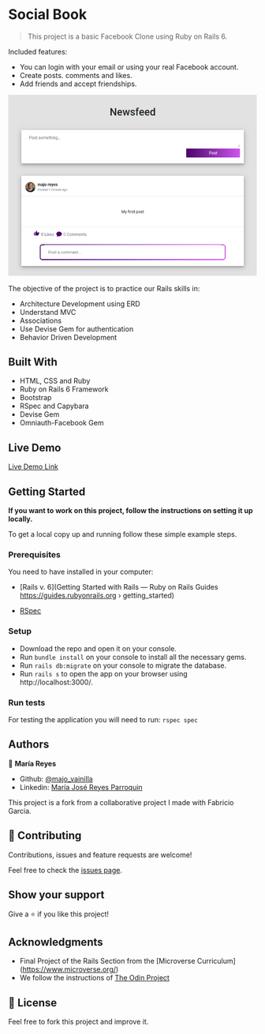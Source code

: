 # Social Book

> This project is a basic Facebook Clone using Ruby on Rails 6.

Included features:

- You can login with your email or using your real Facebook account.
- Create posts. comments and likes.
- Add friends and accept friendships.


![screenshot](app/assets/images/screenshot.png)

The objective of the project is to practice our Rails skills in:
  - Architecture Development using ERD
  - Understand MVC
  - Associations
  - Use Devise Gem for authentication
  - Behavior Driven Development

## Built With

- HTML, CSS and Ruby
- Ruby on Rails 6 Framework
- Bootstrap
- RSpec and Capybara
- Devise Gem
- Omniauth-Facebook Gem

## Live Demo

[Live Demo Link](https://serene-basin-51287.herokuapp.com/)


## Getting Started

**If you want to work on this project, follow the  instructions on setting it up locally.**

To get a local copy up and running follow these simple example steps.

### Prerequisites

You need to have installed in your computer:

- [Rails v. 6](Getting Started with Rails — Ruby on Rails Guides
https://guides.rubyonrails.org › getting_started)

- [RSpec](https://rspec.info/)

### Setup
 
  - Download the repo and open it on your console.
  - Run `bundle install` on your console to install all the necessary gems.
  - Run `rails db:migrate` on your console to migrate the database.
  - Run `rails s` to open the app on your browser using http://localhost:3000/.

### Run tests

For testing the application you will need to run: `rspec spec`

## Authors

👤 **María Reyes**

- Github: [@majo_vainilla](https://github.com/majo_vainilla)
- Linkedin: [María José Reyes Parroquin](https://www.linkedin.com/in/majoreyesparroquin/)

This project is a fork from a collaborative project I made with Fabricio Garcia.

## 🤝 Contributing

Contributions, issues and feature requests are welcome!

Feel free to check the [issues page](issues/social-network).

## Show your support

Give a ⭐️ if you like this project!

## Acknowledgments

- Final Project of the Rails Section from the [Microverse Curriculum] (https://www.microverse.org/)
- We follow the instructions of [The Odin Project](https://www.theodinproject.com/courses/ruby-on-rails/lessons/final-project)

## 📝 License

Feel free to fork this project and improve it.
